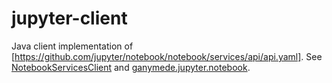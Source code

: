jupyter-client
==============

Java client implementation of
[https://github.com/jupyter/notebook/notebook/services/api/api.yaml].
See [NotebookServicesClient] and [ganymede.jupyter.notebook].


[https://github.com/jupyter/notebook/notebook/services/api/api.yaml]: https://github.com/jupyter/notebook/blob/6.4.12/notebook/services/api/api.yaml

[NotebookServicesClient]: https://allen-ball.github.io/ganymede/ganymede/jupyter/NotebookServicesClient.html
[ganymede.jupyter.notebook]: https://allen-ball.github.io/ganymede/ganymede/jupyter/notebook/package-summary.html
